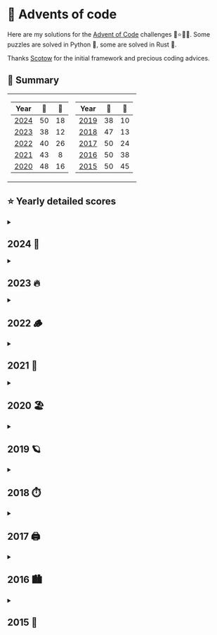 # 🎁 Advents of code

Here are my solutions for the [Advent of Code](https://adventofcode.com) challenges 🎄⭐🎅🏻.
Some puzzles are solved in Python 🐍, some are solved in Rust 🦀.

Thanks [Scotow](https://github.com/scotow) for the initial framework and precious coding advices.

## 🎄 Summary
<table>
<tr VALIGN = TOP>
<td>

Year          |   🐍   |   🦀  |
:---:         | :---:  | :--: |
[2024](#2024) | 50     | 18
[2023](#2023) | 38     | 12
[2022](#2022) | 40     | 26
[2021](#2021) | 43     | 8 
[2020](#2020) | 48     | 16
</td>
<td>

Year          |   🐍   |   🦀  |
:---:         | :----: | :--: |
[2019](#2019) | 38     | 10
[2018](#2018) | 47     | 13
[2017](#2017) | 50     | 24
[2016](#2016) | 50     | 38
[2015](#2015) | 50     | 45
</td>
</tr> 

</table>


## ⭐ Yearly detailed scores

<details>
    <summary> 
    <a id="2024"><h2>2024 🎂</h2></a>
    </summary>

| Day | Title                                                                           | Python                                                                                    | Rust |
| :-: | :-------------------------------------------------------------------------------| :---------------------------------------------------------------------------------------: | :---------------------------------------------------------------------------------------:|
| 01 | [Historian Hysteria      ](events/year_2024/day_01/day_01.md#day-1-historian-hysteria)        | [⭐⭐](https://github.com/baptistecottier/advents-of-code/tree/main/events/year_2024/day_01/day_01.py) | [⭐⭐](https://github.com/baptistecottier/advents-of-code/tree/main/events/year_2024/day_01/day_01.rs) |
| 02 | [Red-Nosed Reports       ](events/year_2024/day_02/day_02.md#day-2-red-nosed-reports)         | [⭐⭐](https://github.com/baptistecottier/advents-of-code/tree/main/events/year_2024/day_02/day_02.py) | [⭐⭐](https://github.com/baptistecottier/advents-of-code/tree/main/events/year_2024/day_02/day_02.rs) |
| 03 | [Mull It Over            ](events/year_2024/day_03/day_03.md#day-3-mull-it-over)              | [⭐⭐](https://github.com/baptistecottier/advents-of-code/tree/main/events/year_2024/day_03/day_03.py) | [⭐⭐](https://github.com/baptistecottier/advents-of-code/tree/main/events/year_2024/day_03/day_03.rs) |
| 04 | [Ceres Search            ](events/year_2024/day_04/day_04.md#day-4-ceres-search)              | [⭐⭐](https://github.com/baptistecottier/advents-of-code/tree/main/events/year_2024/day_04/day_04.py) | [⭐⭐](https://github.com/baptistecottier/advents-of-code/tree/main/events/year_2024/day_04/day_04.rs) |
| 05 | [Print Queue             ](events/year_2024/day_05/day_05.md#day-5-print-queue)               | [⭐⭐](https://github.com/baptistecottier/advents-of-code/tree/main/events/year_2024/day_05/day_05.py) | [⭐⭐](https://github.com/baptistecottier/advents-of-code/tree/main/events/year_2024/day_05/day_05.rs) |
| 06 | [Guard Gallivant         ](events/year_2024/day_06/day_06.md#day-6-guard-gallivant)           | [⭐⭐](https://github.com/baptistecottier/advents-of-code/tree/main/events/year_2024/day_06/day_06.py) |
| 07 | [Bridge Repair           ](events/year_2024/day_07/day_07.md#day-7-bridge-repair)             | [⭐⭐](https://github.com/baptistecottier/advents-of-code/tree/main/events/year_2024/day_07/day_07.py) |
| 08 | [Resonant Collinearity   ](events/year_2024/day_08/day_08.md#day-8-resonant-collinearity)     | [⭐⭐](https://github.com/baptistecottier/advents-of-code/tree/main/events/year_2024/day_08/day_08.py) | [⭐⭐](https://github.com/baptistecottier/advents-of-code/tree/main/events/year_2024/day_08/day_08.rs) |
| 09 | [Disk Fragmenter         ](events/year_2024/day_09/day_09.md#day-9-disk-fragmenter)           | [⭐⭐](https://github.com/baptistecottier/advents-of-code/tree/main/events/year_2024/day_09/day_09.py) |
| 10 | [Hoof It                 ](events/year_2024/day_10/day_10.md#day-10-hoof-it)                  | [⭐⭐](https://github.com/baptistecottier/advents-of-code/tree/main/events/year_2024/day_10/day_10.py) |
| 11 | [Plutonian Pebbles       ](events/year_2024/day_11/day_11.md#day-11-plutonian-pebbles)        | [⭐⭐](https://github.com/baptistecottier/advents-of-code/tree/main/events/year_2024/day_11/day_11.py) | [⭐⭐](https://github.com/baptistecottier/advents-of-code/tree/main/events/year_2024/day_11/day_11.rs) |
| 12 | [Garden Groups           ](events/year_2024/day_12/day_12.md#day-12-garden-groups)            | [⭐⭐](https://github.com/baptistecottier/advents-of-code/tree/main/events/year_2024/day_12/day_12.py) |
| 13 | [Claw Contrapion         ](events/year_2024/day_13/day_13.md#day-13-claw-contraption)         | [⭐⭐](https://github.com/baptistecottier/advents-of-code/tree/main/events/year_2024/day_13/day_13.py) | [⭐⭐](https://github.com/baptistecottier/advents-of-code/tree/main/events/year_2024/day_13/day_13.rs) |
| 14 | [Restroom Redoubt        ](events/year_2024/day_14/day_14.md#day-14-restroom-redoubt)         | [⭐⭐](https://github.com/baptistecottier/advents-of-code/tree/main/events/year_2024/day_14/day_14.py) | [⭐⭐](https://github.com/baptistecottier/advents-of-code/tree/main/events/year_2024/day_14/day_14.rs) |
| 15 | [Warehouse Woes          ](events/year_2024/day_15/day_15.md#day-15-warehouse-woes)           | [⭐⭐](https://github.com/baptistecottier/advents-of-code/tree/main/events/year_2024/day_15/day_15.py) |
| 16 | [Reindeer Maze           ](events/year_2024/day_16/day_16.md#day-16-reindeer-maze)            | [⭐⭐](https://github.com/baptistecottier/advents-of-code/tree/main/events/year_2024/day_16/day_16.py) |
| 17 | [Chronospatial Computer  ](events/year_2024/day_17/day_17.md#day-17-chronospatial-computer)   | [⭐⭐](https://github.com/baptistecottier/advents-of-code/tree/main/events/year_2024/day_17/day_17.py) |
| 18 | [RAM Run                 ](events/year_2024/day_18/day_18.md#day-18-ram-run)                  | [⭐⭐](https://github.com/baptistecottier/advents-of-code/tree/main/events/year_2024/day_18/day_18.py) |
| 19 | [Linen Layout            ](events/year_2024/day_19/day_19.md#day-19-linen-layout)             | [⭐⭐](https://github.com/baptistecottier/advents-of-code/tree/main/events/year_2024/day_19/day_19.py) |
| 20 | [Race Condition          ](events/year_2024/day_20/day_20.md#day-20-race-condition)           | [⭐⭐](https://github.com/baptistecottier/advents-of-code/tree/main/events/year_2024/day_20/day_20.py) |
| 21 | [Keypad Conudrum         ](events/year_2024/day_21/day_21.md#day-21-keypad-conundrum)         | [⭐⭐](https://github.com/baptistecottier/advents-of-code/tree/main/events/year_2024/day_21/day_21.py) |
| 22 | [Monkey Market           ](events/year_2024/day_22/day_22.md#day-22-monkey-market)            | [⭐⭐](https://github.com/baptistecottier/advents-of-code/tree/main/events/year_2024/day_22/day_22.py) |
| 23 | [LAN Party               ](events/year_2024/day_23/day_23.md#day-23-lan-party)                | [⭐⭐](https://github.com/baptistecottier/advents-of-code/tree/main/events/year_2024/day_23/day_23.py) |
| 24 | [Crossed Wires           ](events/year_2024/day_24/day_24.md#day-24-crossed-wires)            | [⭐⭐](https://github.com/baptistecottier/advents-of-code/tree/main/events/year_2024/day_24/day_24.py) |
| 25 | [Code Chronicle          ](events/year_2024/day_25/day_25.md#day-25-code-chronicle)           | [⭐⭐](https://github.com/baptistecottier/advents-of-code/tree/main/events/year_2024/day_25/day_25.py) |

</details>

<details>
    <summary> 
    <a id="2023"><h2>2023 🔥 </h2></a>
    </summary>

| Day | Title                                                                                            |                                         Python                                         |                                          Rust                                          |
| :-: | :----------------------------------------------------------------------------------------------- | :------------------------------------------------------------------------------------: | :------------------------------------------------------------------------------------: |
| 01 | [Trebuchet?!                          ](events/year_2023/day_01/day_01.md#day-1-trebuchet)                       | [⭐⭐](https://github.com/baptistecottier/advents-of-code/tree/main/events/year_2023/day_01/day_01.py) | [⭐⭐](https://github.com/baptistecottier/advents-of-code/tree/main/events/year_2023/day_01/day_01.rs) |
| 02 | [Cube Conundrum                       ](events/year_2023/day_02/day_02.md#day-2-cube-conundrum)                  | [⭐⭐](https://github.com/baptistecottier/advents-of-code/tree/main/events/year_2023/day_02/day_02.py) | [⭐⭐](https://github.com/baptistecottier/advents-of-code/tree/main/events/year_2023/day_02/day_02.rs) |
| 03 | [Gear Ratios                          ](events/year_2023/day_03/day_03.md#day-3-gear-ratios)                     | [⭐⭐](https://github.com/baptistecottier/advents-of-code/tree/main/events/year_2023/day_03/day_03.py) |                                                                                        |
| 04 | [Scratchcards                         ](events/year_2023/day_04/day_04.md#day-4-scratchcards)                    | [⭐⭐](https://github.com/baptistecottier/advents-of-code/tree/main/events/year_2023/day_04/day_04.py) | [⭐⭐](https://github.com/baptistecottier/advents-of-code/tree/main/events/year_2023/day_04/day_04.rs) |
| 05 | [If You Give A Seed A Fertilizer&emsp;](events/year_2023/day_05/day_05.md#day-5-if-you-give-a-seed-a-fertilizer) | [⭐⭐](https://github.com/baptistecottier/advents-of-code/tree/main/events/year_2023/day_05/day_05.py) |                                                                                        |
| 06 | [Wait For It                          ](events/year_2023/day_06/day_06.md#day-6-wait-for-it)                     | [⭐⭐](https://github.com/baptistecottier/advents-of-code/tree/main/events/year_2023/day_06/day_06.py) | [⭐⭐](https://github.com/baptistecottier/advents-of-code/tree/main/events/year_2023/day_06/day_06.rs) |
| 07 | [Camel Cards                          ](events/year_2023/day_07/day_07.md#day-7-camel-cards)                     | [⭐⭐](https://github.com/baptistecottier/advents-of-code/tree/main/events/year_2023/day_07/day_07.py) | [⭐⭐](https://github.com/baptistecottier/advents-of-code/tree/main/events/year_2023/day_07/day_07.rs) |
| 08 | [Haunted Wasteland                    ](events/year_2023/day_08/day_08.md#day-8-haunted-wasteland)               | [⭐⭐](https://github.com/baptistecottier/advents-of-code/tree/main/events/year_2023/day_08/day_08.py) |                                                                                        |
| 09 | [Mirage Maintenance                   ](events/year_2023/day_09/day_09.md#day-9-mirage-maintenance)              | [⭐⭐](https://github.com/baptistecottier/advents-of-code/tree/main/events/year_2023/day_09/day_09.py) | [⭐⭐](https://github.com/baptistecottier/advents-of-code/tree/main/events/year_2023/day_09/day_09.rs) |
| 10 | [Pipe Maze                            ](events/year_2023/day_10/day_10.md#day-10-pipe-maze)                      | [⭐⭐](https://github.com/baptistecottier/advents-of-code/tree/main/events/year_2023/day_10/day_10.py) |                                                                                        |
| 11 | [Cosmic Expansion                     ](events/year_2023/day_11/day_11.md#day-11-cosmic-expansion)               | [⭐⭐](https://github.com/baptistecottier/advents-of-code/tree/main/events/year_2023/day_11/day_11.py) |                                                                                        |
| 12 | [Hot Springs                          ](events/year_2023/day_12/day_12.md#day-12-hot-springs)                    | [⭐  ](https://github.com/baptistecottier/advents-of-code/tree/main/events/year_2023/day_12/day_12.py) |                                                                                        |
| 13 | [Point of Incidence                   ](events/year_2023/day_13/day_13.md#day-13-point-of-incidence)             | [⭐⭐](https://github.com/baptistecottier/advents-of-code/tree/main/events/year_2023/day_13/day_13.py) |                                                                                        |
| 14 | [Parabolic Reflector Dish             ](events/year_2023/day_14/day_14.md#day-14-parabolic-reflector-dish)       | [⭐⭐](https://github.com/baptistecottier/advents-of-code/tree/main/events/year_2023/day_14/day_14.py) |                                                                                        |
| 15 | [Lens Library                         ](events/year_2023/day_15/day_15.md#day-15-lens-library)                   | [⭐⭐](https://github.com/baptistecottier/advents-of-code/tree/main/events/year_2023/day_15/day_15.py) | [⭐⭐](https://github.com/baptistecottier/advents-of-code/tree/main/events/year_2023/day_15/day_15.rs) |
| 16 | [The Floor Will Be Lava               ](events/year_2023/day_16/day_16.md#day-16-the-floor-will-be-lava)         | [⭐⭐](https://github.com/baptistecottier/advents-of-code/tree/main/events/year_2023/day_16/day_16.py) |                                                                                        |
| 17 | [Clumsy Crucible                      ](events/year_2023/day_17/day_17.md#day-17-clumsy-crucible)                | [⭐  ](https://github.com/baptistecottier/advents-of-code/tree/main/events/year_2023/day_17/day_17.py) |                                                                                        |                                                          |                                                                                        |                                                                                        |
| 18 | [Lavaduct Lagoon                      ](events/year_2023/day_18/day_18.md#day-18-lavaduct-lagoon)                | [⭐  ](https://github.com/baptistecottier/advents-of-code/tree/main/events/year_2023/day_18/day_18.py) |                                                                                        |
| 19 | [Aplenty                              ](events/year_2023/day_19/day_19.md#day-19-aplenty)                        | [⭐  ](https://github.com/baptistecottier/advents-of-code/tree/main/events/year_2023/day_19/day_19.py) |                                                                                        |
| 20 | Pulse Propagation                                                                                   |                                                                                        |                                                                                        |
| 21 | Step Counter                                                                                        |                                                                                        |                                                                                        |
| 22 | [Sand Slabs                           ](events/year_2023/day_22/day_22.md#day-22-sand-slabs)                     | [⭐⭐](https://github.com/baptistecottier/advents-of-code/tree/main/events/year_2023/day_22/day_22.py) |                                                                                        |                                                                                       |                                                                                        |
| 23 | [A Long Walk                          ](events/year_2023/day_23/day_23.md#day-23-a-long-walk)                    | [⭐  ](https://github.com/baptistecottier/advents-of-code/tree/main/events/year_2023/day_23/day_23.py) |                                                                                        |
| 24 | [Never Tell Me The Odds               ](events/year_2023/day_24/day_24.md#day-24-never-tell-me-the-odds)         | [⭐  ](https://github.com/baptistecottier/advents-of-code/tree/main/events/year_2023/day_24/day_24.py) |                                                                                        |
| 25 | Snowverload                                                                                         |                                                                                        |                                                                                        |

</details>

<details>
    <summary> 
    <a id="2022"><h2>2022 🪵 </h2></a>
    </summary>

| Day | Title                                                                               |                                         Python                                         |                                          Rust                                          |
| :-: | :---------------------------------------------------------------------------------- | :------------------------------------------------------------------------------------: | :------------------------------------------------------------------------------------: |
| 01 | [Calorie Counting            ](events/year_2022/day_01/day_01.md#day-1-calorie-counting)          | [⭐⭐](https://github.com/baptistecottier/advents-of-code/tree/main/events/year_2022/day_01/day_01.py) | [⭐⭐](https://github.com/baptistecottier/advents-of-code/tree/main/events/year_2022/day_01/day_01.rs) |
| 02 | [Rock Paper Scissors         ](events/year_2022/day_02/day_02.md#day-2-rock-paper-scissors)       | [⭐⭐](https://github.com/baptistecottier/advents-of-code/tree/main/events/year_2022/day_02/day_02.py) | [⭐⭐](https://github.com/baptistecottier/advents-of-code/tree/main/events/year_2022/day_02/day_02.rs) |
| 03 | [Rucksack Reorganization     ](events/year_2022/day_03/day_03.md#day-3-rucksack-reorganization)   | [⭐⭐](https://github.com/baptistecottier/advents-of-code/tree/main/events/year_2022/day_03/day_03.py) | [⭐⭐](https://github.com/baptistecottier/advents-of-code/tree/main/events/year_2022/day_03/day_03.rs) |
| 04 | [Camp Cleanup                ](events/year_2022/day_04/day_04.md#day-4-camp-cleanup)              | [⭐⭐](https://github.com/baptistecottier/advents-of-code/tree/main/events/year_2022/day_04/day_04.py) | [⭐⭐](https://github.com/baptistecottier/advents-of-code/tree/main/events/year_2022/day_04/day_04.rs) |
| 05 | [Supply Stacks               ](events/year_2022/day_05/day_05.md#day-5-supply-stacks)             | [⭐⭐](https://github.com/baptistecottier/advents-of-code/tree/main/events/year_2022/day_05/day_05.py) | [⭐⭐](https://github.com/baptistecottier/advents-of-code/tree/main/events/year_2022/day_05/day_05.rs) |
| 06 | [Tuning Trouble              ](events/year_2022/day_06/day_06.md#day-6-tuning-trouble)            | [⭐⭐](https://github.com/baptistecottier/advents-of-code/tree/main/events/year_2022/day_06/day_06.py) | [⭐⭐](https://github.com/baptistecottier/advents-of-code/tree/main/events/year_2022/day_06/day_06.rs) |
| 07 | [No Space Left On Device     ](events/year_2022/day_07/day_07.md#day-7-no-space-left-on-device)   | [⭐⭐](https://github.com/baptistecottier/advents-of-code/tree/main/events/year_2022/day_07/day_07.py) | [⭐⭐](https://github.com/baptistecottier/advents-of-code/tree/main/events/year_2022/day_07/day_07.rs) |
| 08 | [Treetop Tree House          ](events/year_2022/day_08/day_08.md#day-8-treetop-tree-house)        | [⭐⭐](https://github.com/baptistecottier/advents-of-code/tree/main/events/year_2022/day_08/day_08.py) |                                                                                        |
| 09 | [Rope Bridge                 ](events/year_2022/day_09/day_09.md#day-9-rope-bridge)               | [⭐⭐](https://github.com/baptistecottier/advents-of-code/tree/main/events/year_2022/day_09/day_09.py) | [⭐⭐](https://github.com/baptistecottier/advents-of-code/tree/main/events/year_2022/day_09/day_09.rs) |
| 10 | [Cathode-Ray Tube            ](events/year_2022/day_10/day_10.md#day-10-cathode-ray-tube)         | [⭐⭐](https://github.com/baptistecottier/advents-of-code/tree/main/events/year_2022/day_10/day_10.py) | [⭐⭐](https://github.com/baptistecottier/advents-of-code/tree/main/events/year_2022/day_10/day_10.rs) |
| 11 | [Monkey in the Middle        ](events/year_2022/day_11/day_11.md#day-11-monkey-in-the-middle)     | [⭐⭐](https://github.com/baptistecottier/advents-of-code/tree/main/events/year_2022/day_11/day_11.py) | [⭐⭐](https://github.com/baptistecottier/advents-of-code/tree/main/events/year_2022/day_11/day_11.rs) |
| 12 | [Hill Climbing Algorithm     ](events/year_2022/day_12/day_12.md#day-12-hill-climbing-algorithm)  | [⭐⭐](https://github.com/baptistecottier/advents-of-code/tree/main/events/year_2022/day_12/day_12.py) | [⭐⭐](https://github.com/baptistecottier/advents-of-code/tree/main/events/year_2022/day_12/day_12.rs) |
| 13 | [Distress Signal             ](events/year_2022/day_13/day_13.md#day-13-distress-signal)          | [⭐⭐](https://github.com/baptistecottier/advents-of-code/tree/main/events/year_2022/day_13/day_13.py) |                                                                                        |
| 14 | [Regolith Reservoir          ](events/year_2022/day_14/day_14.md#day-14-regolith-reservoir)       | [⭐⭐](https://github.com/baptistecottier/advents-of-code/tree/main/events/year_2022/day_14/day_14.py) | [⭐⭐](https://github.com/baptistecottier/advents-of-code/tree/main/events/year_2022/day_14/day_14.rs) |
| 15 | [Beacon Exclusion Zone       ](events/year_2022/day_15/day_15.md#day-15-beacon-exclusion-zone)    | [⭐⭐](https://github.com/baptistecottier/advents-of-code/tree/main/events/year_2022/day_15/day_15.py) |                                                                                        |
| 16 | [Proboscidea Volcanium       ](events/year_2022/day_16/day_16.md#day-16-proboscidea-volcanium)    | [⭐  ](https://github.com/baptistecottier/advents-of-code/tree/main/events/year_2022/day_16/day_16.py) |                                                                                        |                                                                |                                                                                        |                                                                                        |
| 17 | Pyroclastic Flow                                                                     |                                                           |                                                                                        |
| 18 | [Boiling Boulders            ](events/year_2022/day_18/day_18.md#day-18-boiling-boulders)         | [⭐  ](https://github.com/baptistecottier/advents-of-code/tree/main/events/year_2022/day_18/day_18.py) |                                                                                        |
| 19 | Not Enough Minerals                                                                  |                                                                                      |                                                                                        |
| 20 | [Grove Positioning System    ](events/year_2022/day_20/day_20.md#day-20-grove-positioning-system) | [⭐⭐](https://github.com/baptistecottier/advents-of-code/tree/main/events/year_2022/day_20/day_20.py) |                                                                                        |
| 21 | [Monkey Math                 ](events/year_2022/day_21/day_21.md#day-21-monkey-math)              | [⭐⭐](https://github.com/baptistecottier/advents-of-code/tree/main/events/year_2022/day_21/day_21.py) |                                                                                        |
| 22 | [Monkey Map                  ](events/year_2022/day_22/day_22.md#day-22-monkey-map)               | [⭐  ](https://github.com/baptistecottier/advents-of-code/tree/main/events/year_2022/day_22/day_22.py) |                                                                                        |                                                                           |                                                                                      |                                                                                        |
| 23 | [Unstable Diffusion          ](events/year_2022/day_23/day_23.md#day-23-unstable-diffusion)       | [⭐⭐](https://github.com/baptistecottier/advents-of-code/tree/main/events/year_2022/day_23/day_23.py) |                                                                                        |
| 24 | Blizzard Basin                                                                       |                                                                                      |                                                                                        |
| 25 | [Full of Hot Air             ](events/year_2022/day_25/day_25.md#day-25-full-of-hot-air)          | [⭐  ](https://github.com/baptistecottier/advents-of-code/tree/main/events/year_2022/day_25/day_25.py) |                                                                                        |

</details>

<details>
    <summary> 
    <a id="2021"><h2>2021 🪸</h2></a>
    </summary>

| Day | Title                                                                           |                                         Python                                            |                                          Rust                                          |
| :-: | :------------------------------------------------------------------------------ | :------------------------------------------------------------------------------------:    | :------------------------------------------------------------------------------------: |
| 01 | [Sonar Sweep               ](events/year_2021/day_01/day_01.md#day-1-sonar-sweep)             | [⭐⭐](https://github.com/baptistecottier/advents-of-code/tree/main/events/year_2021/day_01/day_01.py) | [⭐⭐](https://github.com/baptistecottier/advents-of-code/tree/main/events/year_2021/day_01/day_01.rs) |
| 02 | [Dive!                     ](events/year_2021/day_02/day_02.md#day-2-dive)                    | [⭐⭐](https://github.com/baptistecottier/advents-of-code/tree/main/events/year_2021/day_02/day_02.py) | [⭐⭐](https://github.com/baptistecottier/advents-of-code/tree/main/events/year_2021/day_02/day_02.rs) |
| 03 | [Binary Diagnostic         ](events/year_2021/day_03/day_03.md#day-3-binary-diagnostic)       | [⭐⭐](https://github.com/baptistecottier/advents-of-code/tree/main/events/year_2021/day_03/day_03.py) |                                                                                        |
| 04 | [Giant Squid               ](events/year_2021/day_04/day_04.md#day-4-giant-squid)             | [⭐⭐](https://github.com/baptistecottier/advents-of-code/tree/main/events/year_2021/day_04/day_04.py) |                                                                                        |
| 05 | [Hydrothermal Venture      ](events/year_2021/day_05/day_05.md#day-5-hydrothermal-venture)    | [⭐⭐](https://github.com/baptistecottier/advents-of-code/tree/main/events/year_2021/day_05/day_05.py) |                                                                                        |
| 06 | [Lanternfish               ](events/year_2021/day_06/day_06.md#day-6-lanternfish)             | [⭐⭐](https://github.com/baptistecottier/advents-of-code/tree/main/events/year_2021/day_06/day_06.py) | [⭐⭐](https://github.com/baptistecottier/advents-of-code/tree/main/events/year_2021/day_06/day_06.rs) |
| 07 | [The Treachery of Whales   ](events/year_2021/day_07/day_07.md#day-7-the-treachery-of-whales) | [⭐⭐](https://github.com/baptistecottier/advents-of-code/tree/main/events/year_2021/day_07/day_07.py) | [⭐⭐](https://github.com/baptistecottier/advents-of-code/tree/main/events/year_2021/day_07/day_07.rs) |
| 08 | [Seven Segment Search      ](events/year_2021/day_08/day_08.md#day-8-seven-segment-search)    | [⭐⭐](https://github.com/baptistecottier/advents-of-code/tree/main/events/year_2021/day_08/day_08.py) |                                                                                        |
| 09 | [Smoke Basin               ](events/year_2021/day_09/day_09.md#day-9-smoke-basin)             | [⭐⭐](https://github.com/baptistecottier/advents-of-code/tree/main/events/year_2021/day_09/day_09.py) |                                                                                        |
| 10 | [Syntax Scoring            ](events/year_2021/day_10/day_10.md#day-10-syntax-scoring)         | [⭐⭐](https://github.com/baptistecottier/advents-of-code/tree/main/events/year_2021/day_10/day_10.py) |                                                                                        |
| 11 | [Dumbo Octopus             ](events/year_2021/day_11/day_11.md#day-11-dumbo-octopus)          | [⭐⭐](https://github.com/baptistecottier/advents-of-code/tree/main/events/year_2021/day_11/day_11.py) |                                                                                        |
| 12 | [Passage Pathing           ](events/year_2021/day_12/day_12.md#day-12-passage-pathing)        | [⭐⭐](https://github.com/baptistecottier/advents-of-code/tree/main/events/year_2021/day_12/day_12.py) |                                                                                        |
| 13 | [Transparent Origami       ](events/year_2021/day_13/day_13.md#day-13-transparent-origami)    | [⭐⭐](https://github.com/baptistecottier/advents-of-code/tree/main/events/year_2021/day_13/day_13.py) |                                                                                        |
| 14 | [Extended Polymerization   ](events/year_2021/day_14/day_14.md#day-14-extended-polymerization)| [⭐⭐](https://github.com/baptistecottier/advents-of-code/tree/main/events/year_2021/day_14/day_14.py) |                                                                                        |
| 15 | [Chiton                    ](events/year_2021/day_15/day_15.md#day-15-chiton)                 | [⭐⭐](https://github.com/baptistecottier/advents-of-code/tree/main/events/year_2021/day_15/day_15.py) |                                                                                        |
| 16 | Packet Decoder                                                                   |                                                                                           |                                                                                        |
| 17 | [Trick Shot                ](events/year_2021/day_17/day_17.md#day-17-trick-shot)             | [⭐⭐](https://github.com/baptistecottier/advents-of-code/tree/main/events/year_2021/day_17/day_17.py) |                                                                                        |
| 18 | Snailfish                                                                        |                                                                                           |                                                                                        |
| 19 | Beacon Scanner                                                                   |                                                                                           |                                                                                        |
| 20 | Trench Map                                                                       |                                                                                           |                                                                                        |
| 21 | Dirac Dice                                                                       |                                                                                           |                                                                                        |
| 22 | Reactor Reboot                                                                   |                                                                                           |                                                                                        |
| 23 | Amphipod                                                                         |                                                                                           |                                                                                        |
| 24 | Arithmetic Logic Unit                                                            |                                                                                           |                                                                                        |
| 25 | [Sea Cucumber            ](events/year_2021/day_25/day_25.md#day-25-sea-cucumber)             | [⭐⭐](https://github.com/baptistecottier/advents-of-code/tree/main/events/year_2021/day_17/day_17.py)                                                                                       |                                                                                        |

</details>

<details>
    <summary> 
    <a id="2020"><h2> 2020 🏖️</h2></a>
    </summary>

| Day | Title                                                                          |                                         Python                                         |                                          Rust                                          |
| :-: | :----------------------------------------------------------------------------- | :------------------------------------------------------------------------------------: | :------------------------------------------------------------------------------------: |
| 01 | [Report Repair             ](events/year_2020/day_01/day_01.md#day-1-report-repair)            | [⭐⭐](https://github.com/baptistecottier/advents-of-code/tree/main/events/year_2020/day_01/day_01.py) | [⭐⭐](https://github.com/baptistecottier/advents-of-code/tree/main/events/year_2020/day_01/day_01.rs) |
| 02 | [Password Philosophy       ](events/year_2020/day_02/day_02.md#day-2-password-philosophy)      | [⭐⭐](https://github.com/baptistecottier/advents-of-code/tree/main/events/year_2020/day_02/day_02.py) | [⭐⭐](https://github.com/baptistecottier/advents-of-code/tree/main/events/year_2020/day_02/day_02.rs) |
| 03 | [Toboggan Trajectory       ](events/year_2020/day_03/day_03.md#day-3-toboggan-trajectory)      | [⭐⭐](https://github.com/baptistecottier/advents-of-code/tree/main/events/year_2020/day_03/day_03.py) | [⭐⭐](https://github.com/baptistecottier/advents-of-code/tree/main/events/year_2020/day_03/day_03.rs) |
| 04 | [Passport Processing       ](events/year_2020/day_04/day_04.md#day-4-passport-processing)      | [⭐⭐](https://github.com/baptistecottier/advents-of-code/tree/main/events/year_2020/day_04/day_04.py) | [⭐⭐](https://github.com/baptistecottier/advents-of-code/tree/main/events/year_2020/day_04/day_04.rs) |
| 05 | [Binary Boarding           ](events/year_2020/day_05/day_05.md#day-5-binary-boarding)          | [⭐⭐](https://github.com/baptistecottier/advents-of-code/tree/main/events/year_2020/day_05/day_05.py) | [⭐⭐](https://github.com/baptistecottier/advents-of-code/tree/main/events/year_2020/day_05/day_05.rs) |
| 06 | [Custom Customs            ](events/year_2020/day_06/day_06.md#day-6-custom-customs)           | [⭐⭐](https://github.com/baptistecottier/advents-of-code/tree/main/events/year_2020/day_06/day_06.py) | [⭐⭐](https://github.com/baptistecottier/advents-of-code/tree/main/events/year_2020/day_06/day_06.rs) |
| 07 | [Handy Haversacks          ](events/year_2020/day_07/day_07.md#day-7-handy-haversacks)         | [⭐⭐](https://github.com/baptistecottier/advents-of-code/tree/main/events/year_2020/day_07/day_07.py) | [⭐⭐](https://github.com/baptistecottier/advents-of-code/tree/main/events/year_2020/day_07/day_07.rs) |
| 08 | [Handheld Halting          ](events/year_2020/day_08/day_08.md#day-8-handheld-halting)         | [⭐⭐](https://github.com/baptistecottier/advents-of-code/tree/main/events/year_2020/day_08/day_08.py) | [⭐⭐](https://github.com/baptistecottier/advents-of-code/tree/main/events/year_2020/day_08/day_08.rs) |
| 09 | [Encoding Error            ](events/year_2020/day_09/day_09.md#day-9-encoding-error)           | [⭐⭐](https://github.com/baptistecottier/advents-of-code/tree/main/events/year_2020/day_09/day_09.py) |                                                                                        |
| 10 | [Adapter Array             ](events/year_2020/day_10/day_10.md#day-10-adapter-array)           | [⭐⭐](https://github.com/baptistecottier/advents-of-code/tree/main/events/year_2020/day_10/day_10.py) |                                                                                        |
| 11 | [Seating System            ](events/year_2020/day_11/day_11.md#day-11-seating-system)          | [⭐⭐](https://github.com/baptistecottier/advents-of-code/tree/main/events/year_2020/day_11/day_11.py) |                                                                                        |
| 12 | [Rain Risk                 ](events/year_2020/day_12/day_12.md#day-12-rain-risk)               | [⭐⭐](https://github.com/baptistecottier/advents-of-code/tree/main/events/year_2020/day_12/day_12.py) |                                                                                        |
| 13 | [Shuttle Search            ](events/year_2020/day_13/day_13.md#day-13-shuttle-search)          | [⭐⭐](https://github.com/baptistecottier/advents-of-code/tree/main/events/year_2020/day_13/day_13.py) |                                                                                        |
| 14 | [Docking Data              ](events/year_2020/day_14/day_14.md#day-14-docking-data)            | [⭐⭐](https://github.com/baptistecottier/advents-of-code/tree/main/events/year_2020/day_14/day_14.py) |                                                                                        |
| 15 | [Rambunctious Recitation   ](events/year_2020/day_15/day_15.md#day-15-rambunctious-recitation) | [⭐⭐](https://github.com/baptistecottier/advents-of-code/tree/main/events/year_2020/day_15/day_15.py) |                                                                                        |
| 16 | [Ticket Translation        ](events/year_2020/day_16/day_16.md#day-16-ticket-translation)      | [⭐⭐](https://github.com/baptistecottier/advents-of-code/tree/main/events/year_2020/day_16/day_16.py) |                                                                                        |
| 17 | [Conway Cubes              ](events/year_2020/day_17/day_17.md#day-17-conway-cubes)            | [⭐⭐](https://github.com/baptistecottier/advents-of-code/tree/main/events/year_2020/day_17/day_17.py) |                                                                                        |
| 18 | [Operation Order           ](events/year_2020/day_18/day_18.md#day-18-operation-order)         | [⭐⭐](https://github.com/baptistecottier/advents-of-code/tree/main/events/year_2020/day_18/day_18.py) |                                                                                        |
| 19 | [Monster Messages          ](events/year_2020/day_19/day_19.md#day-19-monster-messages)        | [⭐⭐](https://github.com/baptistecottier/advents-of-code/tree/main/events/year_2020/day_19/day_19.py) |                                                                                        |
| 20 | [Jurassic Jigsaw           ](events/year_2020/day_20/day_20.md#day-20-jurassic-jigsaw)         | [⭐  ](https://github.com/baptistecottier/advents-of-code/tree/main/events/year_2020/day_20/day_20.py) |                                                                                        |
| 21 | [Allergen Assessment       ](events/year_2020/day_21/day_21.md#day-21-allergen-assessment)     | [⭐⭐](https://github.com/baptistecottier/advents-of-code/tree/main/events/year_2020/day_21/day_21.py) |                                                                                        |
| 22 | [Crab Combat               ](events/year_2020/day_22/day_22.md#day-22-crab-combat)             | [⭐⭐](https://github.com/baptistecottier/advents-of-code/tree/main/events/year_2020/day_22/day_22.py) |                                                                                        |
| 23 | [Crab Cups                 ](events/year_2020/day_23/day_23.md#day-23-crab-cups)               | [⭐⭐](https://github.com/baptistecottier/advents-of-code/tree/main/events/year_2020/day_23/day_23.py) |                                                                                        |
| 24 | [Lobby Layout              ](events/year_2020/day_24/day_24.md#day-24-lobby-layout)            | [⭐⭐](https://github.com/baptistecottier/advents-of-code/tree/main/events/year_2020/day_24/day_24.py) |                                                                                        |
| 25 | [Combo Breaker             ](events/year_2020/day_25/day_25.md#day-25-combo-breaker)           | [⭐  ](https://github.com/baptistecottier/advents-of-code/tree/main/events/year_2020/day_25/day_25.py) |                                                                                        |

</details>

<details>
    <summary> 
    <a id="2019"><h2> 2019 🪐</h2></a>
    </summary>

| Day | Title                                                                                                |                                         Python                                         |                                          Rust                                          |
| :-: | :--------------------------------------------------------------------------------------------------- | :------------------------------------------------------------------------------------: | :------------------------------------------------------------------------------------: |
| 01 | [The Tyranny of the Rocket Equation  ](events/year_2019/day_01/day_01.md#day-1-the-tyranny-of-the-rocket-equation) | [⭐⭐](https://github.com/baptistecottier/advents-of-code/tree/main/events/year_2019/day_01/day_01.py) | [⭐⭐](https://github.com/baptistecottier/advents-of-code/tree/main/events/year_2019/day_01/day_01.rs) |
| 02 | [1202 Program Alarm                  ](events/year_2019/day_02/day_02.md#day-2-1202-program-alarm)                 | [⭐⭐](https://github.com/baptistecottier/advents-of-code/tree/main/events/year_2019/day_02/day_02.py) |                                                                                        |
| 03 | [Crossed Wires                       ](events/year_2019/day_03/day_03.md#day-3-crossed-wires)                      | [⭐⭐](https://github.com/baptistecottier/advents-of-code/tree/main/events/year_2019/day_03/day_03.py) |                                                                                        |
| 04 | [Secure Container                    ](events/year_2019/day_04/day_04.md#day-4-secure-container)                   | [⭐⭐](https://github.com/baptistecottier/advents-of-code/tree/main/events/year_2019/day_04/day_04.py) |                                                                                        |
| 05 | [Sunny with a Chance of Asteroids    ](events/year_2019/day_05/day_05.md#day-5-sunny-with-a-chance-of-asteroids)   | [⭐⭐](https://github.com/baptistecottier/advents-of-code/tree/main/events/year_2019/day_05/day_05.py) |                                                                                        |
| 06 | [Universal Orbit Map                 ](events/year_2019/day_06/day_06.md#day-6-universal-orbit-map)                | [⭐⭐](https://github.com/baptistecottier/advents-of-code/tree/main/events/year_2019/day_06/day_06.py) |                                                                                        |
| 07 | [Amplification Circuit               ](events/year_2019/day_07/day_07.md#day-7-amplification-circuit)              | [⭐⭐](https://github.com/baptistecottier/advents-of-code/tree/main/events/year_2019/day_07/day_07.py) |                                                                                        |
| 08 | [Space Image Format                  ](events/year_2019/day_08/day_08.md#day-8-space-image-format)                 | [⭐⭐](https://github.com/baptistecottier/advents-of-code/tree/main/events/year_2019/day_08/day_08.py) |                                                                                        |
| 09 | [Sensor Boost                        ](events/year_2019/day_09/day_09.md#day-9-sensor-boost)                       | [⭐⭐](https://github.com/baptistecottier/advents-of-code/tree/main/events/year_2019/day_09/day_09.py) |                                                                                        |
| 10 | [Monitoring Station                  ](events/year_2019/day_10/day_10.md#day-10-monitoring-station)                | [⭐⭐](https://github.com/baptistecottier/advents-of-code/tree/main/events/year_2019/day_10/day_10.py) |                                                                                        |
| 11 | [Space Police                        ](events/year_2019/day_11/day_11.md#day-11-space-police)                      | [⭐⭐](https://github.com/baptistecottier/advents-of-code/tree/main/events/year_2019/day_11/day_11.py) |                                                                                        |
| 12 | [The N-Body Problem                  ](events/year_2019/day_12/day_12.md#day-12-the-n-body-problem)                | [⭐⭐](https://github.com/baptistecottier/advents-of-code/tree/main/events/year_2019/day_12/day_12.py) |                                                                                        |
| 13 | [Care Package                        ](events/year_2019/day_13/day_13.md#day-13-care-package)                      | [⭐⭐](https://github.com/baptistecottier/advents-of-code/tree/main/events/year_2019/day_13/day_13.py) |                                                                                        |
| 14 | Space Stoichiometry                                                                                   |                                                                                        |                                                                                        |
| 15 | [Oxygen System                       ](events/year_2019/day_15/day_15.md#day-15-oxygen-system)                     | [⭐⭐](https://github.com/baptistecottier/advents-of-code/tree/main/events/year_2019/day_15/day_15.py) |                                                                                        |
| 16 | [Flawed Frequency Transmission       ](events/year_2019/day_16/day_16.md#day-16-flawed-frequency-transmission)     | [⭐⭐](https://github.com/baptistecottier/advents-of-code/tree/main/events/year_2019/day_16/day_16.py) |                                                                                        |
| 17 | [Set and Forget                      ](events/year_2019/day_17/day_17.md#day-17-set-and-forget)                    | [⭐  ](https://github.com/baptistecottier/advents-of-code/tree/main/events/year_2019/day_17/day_17.py) |                                                                                        |
| 18 | Many-Worlds Interpretation                                                                            |                                                                                        |                                                                                        |
| 19 | [Tractor Beam                        ](events/year_2019/day_19/day_19.md#day-19-tractor-beam)                      | [⭐⭐](https://github.com/baptistecottier/advents-of-code/tree/main/events/year_2019/day_19/day_19.py) |                                                                                        |
| 20 | [Donut Maze                          ](events/year_2019/day_20/day_20.md#day-20-donut-maze)                        | [⭐⭐](https://github.com/baptistecottier/advents-of-code/tree/main/events/year_2019/day_20/day_20.py) |                                                                                        |
| 21 | Springdroid Adventure                                                                                 |                                                                                        |                                                                                        |
| 22 | [Slam Shuffle                        ](events/year_2019/day_22/day_22.md#day-22-slam-shuffle)                      | [⭐⭐](https://github.com/baptistecottier/advents-of-code/tree/main/events/year_2019/day_22/day_22.py) |                                                                                        |
| 23 | Category Six                                                                                          |                                                                                        |                                                                                        |
| 24 | [Planet of Discord                   ](events/year_2019/day_24/day_24.md#day-24-planet-of-discord)                 | [⭐  ](https://github.com/baptistecottier/advents-of-code/tree/main/events/year_2019/day_24/day_24.py) |                                                                                        |
| 25 | Cryostasis                                                                                            |                                                                                        |                                                                                        |

</details>

<details>
    <summary> 
    <a id="2018"><h2> 2018 ⏱️</h2></a>
    </summary>

| Day | Title                                                                                                   |                                         Python                                         |                                          Rust                                          |
| :-: | :------------------------------------------------------------------------------------------------------ | :------------------------------------------------------------------------------------: | :------------------------------------------------------------------------------------: |
| 01 | [Chronal Calibration                   ](events/year_2018/day_01/day_01.md#day-1-chronal-calibration)                   | [⭐⭐](https://github.com/baptistecottier/advents-of-code/tree/main/events/year_2018/day_01/day_01.py) | [⭐⭐](https://github.com/baptistecottier/advents-of-code/tree/main/events/year_2018/day_01/day_01.rs) |
| 02 | [Inventory Management System           ](events/year_2018/day_02/day_02.md#day-2-inventory-management-system)           | [⭐⭐](https://github.com/baptistecottier/advents-of-code/tree/main/events/year_2018/day_02/day_02.py) | [⭐⭐](https://github.com/baptistecottier/advents-of-code/tree/main/events/year_2018/day_02/day_02.rs) |
| 03 | [No Matter How You Slice It            ](events/year_2018/day_03/day_03.md#day-3-no-matter-how-you-slice-it)            | [⭐⭐](https://github.com/baptistecottier/advents-of-code/tree/main/events/year_2018/day_03/day_03.py) | [⭐⭐](https://github.com/baptistecottier/advents-of-code/tree/main/events/year_2018/day_03/day_03.rs) |
| 04 | [Repose Record                         ](events/year_2018/day_04/day_04.md#day-4-repose-record)                         | [⭐⭐](https://github.com/baptistecottier/advents-of-code/tree/main/events/year_2018/day_04/day_04.py) |                                                                                        |
| 05 | [Alchemical Reduction                  ](events/year_2018/day_05/day_05.md#day-5-alchemical-reduction)                  | [⭐⭐](https://github.com/baptistecottier/advents-of-code/tree/main/events/year_2018/day_05/day_05.py) | [⭐⭐](https://github.com/baptistecottier/advents-of-code/tree/main/events/year_2018/day_05/day_05.rs) |
| 06 | [Chronal Coordinates                   ](events/year_2018/day_06/day_06.md#day-6-chronal-coordinates)                   | [⭐⭐](https://github.com/baptistecottier/advents-of-code/tree/main/events/year_2018/day_06/day_06.py) | [⭐⭐](https://github.com/baptistecottier/advents-of-code/tree/main/events/year_2018/day_06/day_06.rs) |
| 07 | [The Sum of Its Parts                  ](events/year_2018/day_07/day_07.md#day-7-the-sum-of-its-parts)                  | [⭐⭐](https://github.com/baptistecottier/advents-of-code/tree/main/events/year_2018/day_07/day_07.py) |                                                                                        |
| 08 | [Memory Maneuver                       ](events/year_2018/day_08/day_08.md#day-8-memory-maneuver)                       | [⭐⭐](https://github.com/baptistecottier/advents-of-code/tree/main/events/year_2018/day_08/day_08.py) |                                                                                        |
| 09 | [Marble Mania                          ](events/year_2018/day_09/day_09.md#day-9-marble-mania)                          | [⭐⭐](https://github.com/baptistecottier/advents-of-code/tree/main/events/year_2018/day_09/day_09.py) |                                                                                        |
| 10 | [The Stars Align                       ](events/year_2018/day_10/day_10.md#day-10-the-stars-align)                      | [⭐⭐](https://github.com/baptistecottier/advents-of-code/tree/main/events/year_2018/day_10/day_10.py) |                                                                                        |
| 11 | [Chronal Charge                        ](events/year_2018/day_11/day_11.md#day-11-chronal-charge)                       | [⭐⭐](https://github.com/baptistecottier/advents-of-code/tree/main/events/year_2018/day_11/day_11.py) |                                                                                        |
| 12 | [Subterranean Sustainability           ](events/year_2018/day_12/day_12.md#day-12-subterranean-sustainability)          | [⭐⭐](https://github.com/baptistecottier/advents-of-code/tree/main/events/year_2018/day_12/day_12.py) |                                                                                        |
| 13 | [Mine Cart Madness                     ](events/year_2018/day_13/day_13.md#day-13-mine-cart-madness)                    | [⭐⭐](https://github.com/baptistecottier/advents-of-code/tree/main/events/year_2018/day_13/day_13.py) |                                                                                        |
| 14 | [Chocolate Charts                      ](events/year_2018/day_14/day_14.md#day-14-chocolate-charts)                     | [⭐⭐](https://github.com/baptistecottier/advents-of-code/tree/main/events/year_2018/day_14/day_14.py) |                                                                                        |
| 15 | [Beverage Bandits                      ](events/year_2018/day_15/day_15.md#day-15-beverage-bandits)                     | [⭐⭐](https://github.com/baptistecottier/advents-of-code/tree/main/events/year_2018/day_15/day_15.py) |                                                                                     |                                                                                        |
| 16 | [Chronal Classification                ](events/year_2018/day_16/day_16.md#day-16-chronal-classification)               | [⭐⭐](https://github.com/baptistecottier/advents-of-code/tree/main/events/year_2018/day_16/day_16.py) |                                                                                        |
| 17 | Reservoir Research                                                                                      |                                                                                        |                                                                                        |
| 18 | [Settlers of The North Pole            ](events/year_2018/day_18/day_18.md#day-18-settlers-of-the-north-pole)           | [⭐⭐](https://github.com/baptistecottier/advents-of-code/tree/main/events/year_2018/day_18/day_18.py) |                                                                                        |
| 19 | [Go With The Flow                      ](events/year_2018/day_19/day_19.md#day-19-go-with-the-flow)                     | [⭐⭐](https://github.com/baptistecottier/advents-of-code/tree/main/events/year_2018/day_19/day_19.py) |                                                                                        |
| 20 | [A Regular Map                         ](events/year_2018/day_20/day_20.md#day-20-a-regular-map)                        | [⭐⭐](https://github.com/baptistecottier/advents-of-code/tree/main/events/year_2018/day_20/day_20.py) |                                                                                        |
| 21 | [Chronal Conversion                    ](events/year_2018/day_21/day_21.md#day-21-chronal-conversion)                   | [⭐⭐](https://github.com/baptistecottier/advents-of-code/tree/main/events/year_2018/day_21/day_21.py) |                                                                                        |
| 22 | [Mode Maze                             ](events/year_2018/day_22/day_22.md#day-22-mode-maze)                            | [⭐⭐](https://github.com/baptistecottier/advents-of-code/tree/main/events/year_2018/day_22/day_22.py) |                                                                                        |
| 23 | [Experimental Emergency Teleportation  ](events/year_2018/day_23/day_23.md#day-23-experimental-emergency-teleportation) | [⭐⭐](https://github.com/baptistecottier/advents-of-code/tree/main/events/year_2018/day_23/day_23.py) |                                                                                        |
| 24 | [Immune System Simulator 20XX          ](events/year_2018/day_24/day_24.md#day-24-immune-system-simulator-20xx)         | [⭐⭐](https://github.com/baptistecottier/advents-of-code/tree/main/events/year_2018/day_24/day_24.py) |                                                                                        |
| 25 | [Four-Dimensional Adventure            ](events/year_2018/day_25/day_25.md#day-25-four-dimensional-adventure)           | [⭐  ](https://github.com/baptistecottier/advents-of-code/tree/main/events/year_2018/day_25/day_25.py) |                                                                                        |

</details>

<details>
    <summary> 
    <a id="2017"><h2> 2017 🖨️</h2></a>
    </summary>

| Day | Title                                                                                                        |                                         Python                                         |                                          Rust                                          |
| :-: | :----------------------------------------------------------------------------------------------------------- | :------------------------------------------------------------------------------------: | :------------------------------------------------------------------------------------: |
| 01 | [Inverse Captcha                           ](events/year_2017/day_01/day_01.md#day-1-inverse-captcha)                        | [⭐⭐](https://github.com/baptistecottier/advents-of-code/tree/main/events/year_2017/day_01/day_01.py) | [⭐⭐](https://github.com/baptistecottier/advents-of-code/tree/main/events/year_2017/day_01/day_01.rs) |
| 02 | [Corruption Checksum                       ](events/year_2017/day_02/day_02.md#day-2-corruption-checksum)                    | [⭐⭐](https://github.com/baptistecottier/advents-of-code/tree/main/events/year_2017/day_02/day_02.py) | [⭐⭐](https://github.com/baptistecottier/advents-of-code/tree/main/events/year_2017/day_02/day_02.rs) |
| 03 | [Spiral Memory                             ](events/year_2017/day_03/day_03.md#day-3-spiral-memory)                          | [⭐⭐](https://github.com/baptistecottier/advents-of-code/tree/main/events/year_2017/day_03/day_03.py) | [⭐⭐](https://github.com/baptistecottier/advents-of-code/tree/main/events/year_2017/day_03/day_03.rs) |
| 04 | [High-Entropy Passphrases                  ](events/year_2017/day_04/day_04.md#day-4-high-entropy-passphrases)               | [⭐⭐](https://github.com/baptistecottier/advents-of-code/tree/main/events/year_2017/day_04/day_04.py) | [⭐⭐](https://github.com/baptistecottier/advents-of-code/tree/main/events/year_2017/day_04/day_04.rs) |
| 05 | [A Maze of Twisty Trampolines, All Alike   ](events/year_2017/day_05/day_05.md#day-5-a-maze-of-twisty-trampolines-all-alike) | [⭐⭐](https://github.com/baptistecottier/advents-of-code/tree/main/events/year_2017/day_05/day_05.py) | [⭐⭐](https://github.com/baptistecottier/advents-of-code/tree/main/events/year_2017/day_05/day_05.rs) |
| 06 | [Memory Reallocation                       ](events/year_2017/day_06/day_06.md#day-6-memory-reallocation)                    | [⭐⭐](https://github.com/baptistecottier/advents-of-code/tree/main/events/year_2017/day_06/day_06.py) | [⭐⭐](https://github.com/baptistecottier/advents-of-code/tree/main/events/year_2017/day_06/day_06.rs) |
| 07 | [Recursive Circus                          ](events/year_2017/day_07/day_07.md#day-7-recursive-circus)                       | [⭐⭐](https://github.com/baptistecottier/advents-of-code/tree/main/events/year_2017/day_07/day_07.py) |                                                                                        |
| 08 | [I Heard You Like Registers                ](events/year_2017/day_08/day_08.md#day-8-i-heard-you-like-registers)             | [⭐⭐](https://github.com/baptistecottier/advents-of-code/tree/main/events/year_2017/day_08/day_08.py) | [⭐⭐](https://github.com/baptistecottier/advents-of-code/tree/main/events/year_2017/day_08/day_08.rs) |
| 09 | [Stream Processing                         ](events/year_2017/day_09/day_09.md#day-9-stream-processing)                      | [⭐⭐](https://github.com/baptistecottier/advents-of-code/tree/main/events/year_2017/day_09/day_09.py) | [⭐⭐](https://github.com/baptistecottier/advents-of-code/tree/main/events/year_2017/day_09/day_09.rs) |
| 10 | [Knot Hash                                 ](events/year_2017/day_10/day_10.md#day-10-knot-hash)                             | [⭐⭐](https://github.com/baptistecottier/advents-of-code/tree/main/events/year_2017/day_10/day_10.py) |                                                                                        |
| 11 | [Hex Ed                                    ](events/year_2017/day_11/day_11.md#day-11-hex-ed)                                | [⭐⭐](https://github.com/baptistecottier/advents-of-code/tree/main/events/year_2017/day_11/day_11.py) | [⭐⭐](https://github.com/baptistecottier/advents-of-code/tree/main/events/year_2017/day_11/day_11.rs) |
| 12 | [Digital Plumber                           ](events/year_2017/day_12/day_12.md#day-12-digital-plumber)                       | [⭐⭐](https://github.com/baptistecottier/advents-of-code/tree/main/events/year_2017/day_12/day_12.py) |                                                                                        |
| 13 | [Packet Scanners                           ](events/year_2017/day_13/day_13.md#day-13-packet-scanners)                       | [⭐⭐](https://github.com/baptistecottier/advents-of-code/tree/main/events/year_2017/day_13/day_13.py) | [⭐⭐](https://github.com/baptistecottier/advents-of-code/tree/main/events/year_2017/day_13/day_13.rs) |
| 14 | [Disk Defragmentation                      ](events/year_2017/day_14/day_14.md#day-14-disk-defragmentation)                  | [⭐⭐](https://github.com/baptistecottier/advents-of-code/tree/main/events/year_2017/day_14/day_14.py) |                                                                                        |
| 15 | [Dueling Generators                        ](events/year_2017/day_15/day_15.md#day-15-dueling-generators)                    | [⭐⭐](https://github.com/baptistecottier/advents-of-code/tree/main/events/year_2017/day_15/day_15.py) | [⭐⭐](https://github.com/baptistecottier/advents-of-code/tree/main/events/year_2017/day_15/day_15.rs) |
| 16 | [Permutation Promenade                     ](events/year_2017/day_16/day_16.md#day-16-permutation-promenade)                 | [⭐⭐](https://github.com/baptistecottier/advents-of-code/tree/main/events/year_2017/day_16/day_16.py) |                                                                                        |
| 17 | [Spinlock                                  ](events/year_2017/day_17/day_17.md#day-17-spinlock)                              | [⭐⭐](https://github.com/baptistecottier/advents-of-code/tree/main/events/year_2017/day_17/day_17.py) | [⭐⭐](https://github.com/baptistecottier/advents-of-code/tree/main/events/year_2017/day_17/day_17.rs) |
| 18 | [Duet                                      ](events/year_2017/day_18/day_18.md#day-18-duet)                                  | [⭐⭐](https://github.com/baptistecottier/advents-of-code/tree/main/events/year_2017/day_18/day_18.py) |                                                                                        |
| 19 | [A Series of Tubes                         ](events/year_2017/day_19/day_19.md#day-19-a-series-of-tubes)                     | [⭐⭐](https://github.com/baptistecottier/advents-of-code/tree/main/events/year_2017/day_19/day_19.py) |                                                                                        |
| 20 | [Particle Swarm                            ](events/year_2017/day_20/day_20.md#day-20-particle-swarm)                        | [⭐⭐](https://github.com/baptistecottier/advents-of-code/tree/main/events/year_2017/day_20/day_20.py) |                                                                                        |
| 21 | [Fractal Art                               ](events/year_2017/day_21/day_21.md#day-21-fractal-art)                           | [⭐⭐](https://github.com/baptistecottier/advents-of-code/tree/main/events/year_2017/day_21/day_21.py) |                                                                                        |
| 22 | [Sporifica Virus                           ](events/year_2017/day_22/day_22.md#day-22-sporifica-virus)                       | [⭐⭐](https://github.com/baptistecottier/advents-of-code/tree/main/events/year_2017/day_22/day_22.py) |                                                                                        |
| 23 | [Coprocessor Conflagration                 ](events/year_2017/day_23/day_23.md#day-23-coprocessor-conflagration)             | [⭐⭐](https://github.com/baptistecottier/advents-of-code/tree/main/events/year_2017/day_23/day_23.py) |                                                                                        |
| 24 | [Electromagnetic Moat                      ](events/year_2017/day_24/day_24.md#day-24-electromagnetic-moat)                  | [⭐⭐](https://github.com/baptistecottier/advents-of-code/tree/main/events/year_2017/day_24/day_24.py) |                                                                                        |
| 25 | [The Halting Problem                       ](events/year_2017/day_25/day_25.md#day-25-the-halting-problem)                   | [⭐⭐](https://github.com/baptistecottier/advents-of-code/tree/main/events/year_2017/day_25/day_25.py) |                                                                                        |

</details>

<details>
    <summary> 
    <a id="2016"><h2>2016 🏙️</h2></a>
    </summary>

| Day | Title                                                                                                     |                                         Python                                         |                                          Rust                                          |
| :-: | :-------------------------------------------------------------------------------------------------------- | :------------------------------------------------------------------------------------: | :------------------------------------------------------------------------------------: |
| 01 | [No Time for a Taxicab                 ](events/year_2016/day_01/day_01.md#day-1-no-time-for-a-taxicab)                   | [⭐⭐](https://github.com/baptistecottier/advents-of-code/tree/main/events/year_2016/day_01/day_01.py) | [⭐⭐](https://github.com/baptistecottier/advents-of-code/tree/main/events/year_2016/day_01/day_01.rs) |
| 02 | [Bathroom Security                     ](events/year_2016/day_02/day_02.md#day-2-bathroom-security)                       | [⭐⭐](https://github.com/baptistecottier/advents-of-code/tree/main/events/year_2016/day_02/day_02.py) | [⭐⭐](https://github.com/baptistecottier/advents-of-code/tree/main/events/year_2016/day_02/day_02.rs) |
| 03 | [Squares With Three Sides              ](events/year_2016/day_03/day_03.md#day-3-squares-with-three-sides)                | [⭐⭐](https://github.com/baptistecottier/advents-of-code/tree/main/events/year_2016/day_03/day_03.py) | [⭐⭐](https://github.com/baptistecottier/advents-of-code/tree/main/events/year_2016/day_03/day_03.rs) |
| 04 | [Security Through Obscurity            ](events/year_2016/day_04/day_04.md#day-4-security-through-obscurity)              | [⭐⭐](https://github.com/baptistecottier/advents-of-code/tree/main/events/year_2016/day_04/day_04.py) | [⭐⭐](https://github.com/baptistecottier/advents-of-code/tree/main/events/year_2016/day_04/day_04.rs) |
| 05 | [How About a Nice Game of Chess?       ](events/year_2016/day_05/day_05.md#day-5-how-about-a-nice-game-of-chess)          | [⭐⭐](https://github.com/baptistecottier/advents-of-code/tree/main/events/year_2016/day_05/day_05.py) | [⭐⭐](https://github.com/baptistecottier/advents-of-code/tree/main/events/year_2016/day_05/day_05.rs) |
| 06 | [Signals and Noise                     ](events/year_2016/day_06/day_06.md#day-6-signals-and-noise)                       | [⭐⭐](https://github.com/baptistecottier/advents-of-code/tree/main/events/year_2016/day_06/day_06.py) | [⭐⭐](https://github.com/baptistecottier/advents-of-code/tree/main/events/year_2016/day_06/day_06.rs) |
| 07 | [Internet Protocol Version 7           ](events/year_2016/day_07/day_07.md#day-7-internet-protocol-version-7)             | [⭐⭐](https://github.com/baptistecottier/advents-of-code/tree/main/events/year_2016/day_07/day_07.py) | [⭐⭐](https://github.com/baptistecottier/advents-of-code/tree/main/events/year_2016/day_07/day_07.rs) |
| 08 | [Two-Factor Authentication             ](events/year_2016/day_08/day_08.md#day-8-two-factor-authentication)               | [⭐⭐](https://github.com/baptistecottier/advents-of-code/tree/main/events/year_2016/day_08/day_08.py) | [⭐⭐](https://github.com/baptistecottier/advents-of-code/tree/main/events/year_2016/day_08/day_08.rs) |
| 09 | [Explosives in Cyberspace              ](events/year_2016/day_09/day_09.md#day-9-explosives-in-cyberspace)                | [⭐⭐](https://github.com/baptistecottier/advents-of-code/tree/main/events/year_2016/day_09/day_09.py) | [⭐⭐](https://github.com/baptistecottier/advents-of-code/tree/main/events/year_2016/day_09/day_09.rs) |
| 10 | [Balance Bots                          ](events/year_2016/day_10/day_10.md#day-10-balance-bots)                           | [⭐⭐](https://github.com/baptistecottier/advents-of-code/tree/main/events/year_2016/day_10/day_10.py) | [⭐⭐](https://github.com/baptistecottier/advents-of-code/tree/main/events/year_2016/day_10/day_10.rs) |
| 11 | [Radioisotope Thermoelectric Generators](events/year_2016/day_11/day_11.md#day-11-radioisotope-thermoelectric-generators) | [⭐⭐](https://github.com/baptistecottier/advents-of-code/tree/main/events/year_2016/day_11/day_11.py) | [⭐⭐](https://github.com/baptistecottier/advents-of-code/tree/main/events/year_2016/day_11/day_11.rs) |
| 12 | [Leonardo&#39;s Monorail               ](events/year_2016/day_12/day_12.md#day-12-leonardos-monorail)                     | [⭐⭐](https://github.com/baptistecottier/advents-of-code/tree/main/events/year_2016/day_12/day_12.py) | [⭐⭐](https://github.com/baptistecottier/advents-of-code/tree/main/events/year_2016/day_12/day_12.rs) |
| 13 | [A Maze of Twisty Little Cubicles      ](events/year_2016/day_13/day_13.md#day-13-a-maze-of-twisty-little-cubicles)       | [⭐⭐](https://github.com/baptistecottier/advents-of-code/tree/main/events/year_2016/day_13/day_13.py) | [⭐⭐](https://github.com/baptistecottier/advents-of-code/tree/main/events/year_2016/day_13/day_13.rs) |
| 14 | [One-Time Pad                          ](events/year_2016/day_14/day_14.md#day-14-one-time-pad)                           | [⭐⭐](https://github.com/baptistecottier/advents-of-code/tree/main/events/year_2016/day_14/day_14.py) | [⭐⭐](https://github.com/baptistecottier/advents-of-code/tree/main/events/year_2016/day_14/day_14.rs) |
| 15 | [Timing is Everything                  ](events/year_2016/day_15/day_15.md#day-15-timing-is-everything)                   | [⭐⭐](https://github.com/baptistecottier/advents-of-code/tree/main/events/year_2016/day_15/day_15.py) | [⭐⭐](https://github.com/baptistecottier/advents-of-code/tree/main/events/year_2016/day_15/day_15.rs) |
| 16 | [Dragon Checksum                       ](events/year_2016/day_16/day_16.md#day-16-dragon-checksum)                        | [⭐⭐](https://github.com/baptistecottier/advents-of-code/tree/main/events/year_2016/day_16/day_16.py) | [⭐⭐](https://github.com/baptistecottier/advents-of-code/tree/main/events/year_2016/day_16/day_16.rs) |
| 17 | [Two Steps Forward                     ](events/year_2016/day_17/day_17.md#day-17-two-steps-forward)                      | [⭐⭐](https://github.com/baptistecottier/advents-of-code/tree/main/events/year_2016/day_17/day_17.py) |                                                                                        |
| 18 | [Like a Rogue                          ](events/year_2016/day_18/day_18.md#day-18-like-a-rogue)                           | [⭐⭐](https://github.com/baptistecottier/advents-of-code/tree/main/events/year_2016/day_18/day_18.py) | [⭐⭐](https://github.com/baptistecottier/advents-of-code/tree/main/events/year_2016/day_18/day_18.rs) |
| 19 | [An Elephant Named Joseph              ](events/year_2016/day_19/day_19.md#day-19-an-elephant-named-joseph)               | [⭐⭐](https://github.com/baptistecottier/advents-of-code/tree/main/events/year_2016/day_19/day_19.py) | [⭐⭐](https://github.com/baptistecottier/advents-of-code/tree/main/events/year_2016/day_19/day_19.rs) |
| 20 | [Firewall Rules                        ](events/year_2016/day_20/day_20.md#day-20-firewall-rules)                         | [⭐⭐](https://github.com/baptistecottier/advents-of-code/tree/main/events/year_2016/day_20/day_20.py) |                                                                                        |
| 21 | [Scrambled Letters and Hash            ](events/year_2016/day_21/day_21.md#day-21-scrambled-letters-and-hash)             | [⭐⭐](https://github.com/baptistecottier/advents-of-code/tree/main/events/year_2016/day_21/day_21.py) |                                                                                        |
| 22 | [Grid Computing                        ](events/year_2016/day_22/day_22.md#day-22-grid-computing)                         | [⭐⭐](https://github.com/baptistecottier/advents-of-code/tree/main/events/year_2016/day_22/day_22.py) |                                                                                        |
| 23 | [Safe Cracking                         ](events/year_2016/day_23/day_23.md#day-23-safe-cracking)                          | [⭐⭐](https://github.com/baptistecottier/advents-of-code/tree/main/events/year_2016/day_23/day_23.py) | [⭐⭐](https://github.com/baptistecottier/advents-of-code/tree/main/events/year_2016/day_23/day_23.rs) |
| 24 | [Air Duct Spelunking                   ](events/year_2016/day_24/day_24.md#day-24-air-duct-spelunking)                    | [⭐⭐](https://github.com/baptistecottier/advents-of-code/tree/main/events/year_2016/day_24/day_24.py) |                                                                                        |
| 25 | [Clock Signal                          ](events/year_2016/day_25/day_25.md#day-25-clock-signal)                           | [⭐⭐](https://github.com/baptistecottier/advents-of-code/tree/main/events/year_2016/day_25/day_25.py) |                                                                                        |

</details>

<details>
    <summary> 
    <a id="2015"><h2>2015 🎄</h2></a>
    </summary>

| Day | Title                                                                                                      |                                         Python                                         |                                          Rust                                          |
| :-: | :--------------------------------------------------------------------------------------------------------- | :------------------------------------------------------------------------------------: | :------------------------------------------------------------------------------------: |
| 01 | [Not Quite Lisp                        ](events/year_2015/day_01/day_01.md#day-1-not-quite-lisp)                           | [⭐⭐](https://github.com/baptistecottier/advents-of-code/tree/main/events/year_2015/day_01/day_01.py) | [⭐⭐](https://github.com/baptistecottier/advents-of-code/tree/main/events/year_2015/day_01/day_01.rs) |
| 02 | [I Was Told There Would Be No Math     ](events/year_2015/day_02/day_02.md#day-2-i-was-told-there-would-be-no-math)        | [⭐⭐](https://github.com/baptistecottier/advents-of-code/tree/main/events/year_2015/day_02/day_02.py) | [⭐⭐](https://github.com/baptistecottier/advents-of-code/tree/main/events/year_2015/day_02/day_02.rs) |
| 03 | [Perfectly Spherical Houses in a Vacuum](events/year_2015/day_03/day_03.md#day-3-perfectly-spherical-houses-in-a-vacuum)   | [⭐⭐](https://github.com/baptistecottier/advents-of-code/tree/main/events/year_2015/day_03/day_03.py) | [⭐⭐](https://github.com/baptistecottier/advents-of-code/tree/main/events/year_2015/day_03/day_03.rs) |
| 04 | [The Ideal Stocking Stuffer            ](events/year_2015/day_04/day_04.md#day-4-the-ideal-stocking-stuffer)               | [⭐⭐](https://github.com/baptistecottier/advents-of-code/tree/main/events/year_2015/day_04/day_04.py) | [⭐⭐](https://github.com/baptistecottier/advents-of-code/tree/main/events/year_2015/day_04/day_04.rs) |
| 05 | [Doesn't He Have Intern-Elves For This?](events/year_2015/day_05/day_05.md#day-5-doesnt-he-have-intern-elves-for-this) | [⭐⭐](https://github.com/baptistecottier/advents-of-code/tree/main/events/year_2015/day_05/day_05.py) | [⭐⭐](https://github.com/baptistecottier/advents-of-code/tree/main/events/year_2015/day_05/day_05.rs) |
| 06 | [Probably a Fire Hazard                ](events/year_2015/day_06/day_06.md#day-6-probably-a-fire-hazard)                   | [⭐⭐](https://github.com/baptistecottier/advents-of-code/tree/main/events/year_2015/day_06/day_06.py) | [⭐⭐](https://github.com/baptistecottier/advents-of-code/tree/main/events/year_2015/day_06/day_06.rs) |
| 07 | [Some Assembly Required                ](events/year_2015/day_07/day_07.md#day-7-some-assembly-required)                   | [⭐⭐](https://github.com/baptistecottier/advents-of-code/tree/main/events/year_2015/day_07/day_07.py) | [⭐⭐](https://github.com/baptistecottier/advents-of-code/tree/main/events/year_2015/day_07/day_07.rs) |
| 08 | [Matchsticks                           ](events/year_2015/day_08/day_08.md#day-8-matchsticks)                              | [⭐⭐](https://github.com/baptistecottier/advents-of-code/tree/main/events/year_2015/day_08/day_08.py) | [⭐⭐](https://github.com/baptistecottier/advents-of-code/tree/main/events/year_2015/day_08/day_08.rs) |
| 09 | [All in a Single Night                 ](events/year_2015/day_09/day_09.md#day-9-all-in-a-single-night)                    | [⭐⭐](https://github.com/baptistecottier/advents-of-code/tree/main/events/year_2015/day_09/day_09.py) | [⭐⭐](https://github.com/baptistecottier/advents-of-code/tree/main/events/year_2015/day_09/day_09.rs) |
| 10 | [Elves Look, Elves Say                 ](events/year_2015/day_10/day_10.md#day-10-elves-look-elves-say)                    | [⭐⭐](https://github.com/baptistecottier/advents-of-code/tree/main/events/year_2015/day_10/day_10.py) | [⭐⭐](https://github.com/baptistecottier/advents-of-code/tree/main/events/year_2015/day_10/day_10.rs) |
| 11 | [Corporate Policy                      ](events/year_2015/day_11/day_11.md#day-11-corporate-policy)                        | [⭐⭐](https://github.com/baptistecottier/advents-of-code/tree/main/events/year_2015/day_11/day_11.py) | [⭐⭐](https://github.com/baptistecottier/advents-of-code/tree/main/events/year_2015/day_11/day_11.rs) |
| 12 | [JSAbacusFramework.io                  ](events/year_2015/day_12/day_12.md#day-12-jsabacusframeworkio)                     | [⭐⭐](https://github.com/baptistecottier/advents-of-code/tree/main/events/year_2015/day_12/day_12.py) | [⭐⭐](https://github.com/baptistecottier/advents-of-code/tree/main/events/year_2015/day_12/day_12.rs) |
| 13 | [Knights of the Dinner Table           ](events/year_2015/day_13/day_13.md#day-13-knights-of-the-dinner-table)             | [⭐⭐](https://github.com/baptistecottier/advents-of-code/tree/main/events/year_2015/day_13/day_13.py) | [⭐⭐](https://github.com/baptistecottier/advents-of-code/tree/main/events/year_2015/day_13/day_13.rs) |
| 14 | [Reindeer Olympics                     ](events/year_2015/day_14/day_14.md#day-14-reindeer-olympics)                       | [⭐⭐](https://github.com/baptistecottier/advents-of-code/tree/main/events/year_2015/day_14/day_14.py) | [⭐⭐](https://github.com/baptistecottier/advents-of-code/tree/main/events/year_2015/day_14/day_14.rs) |
| 15 | [Science for Hungry People             ](events/year_2015/day_15/day_15.md#day-15-science-for-hungry-people)               | [⭐⭐](https://github.com/baptistecottier/advents-of-code/tree/main/events/year_2015/day_15/day_15.py) | [⭐⭐](https://github.com/baptistecottier/advents-of-code/tree/main/events/year_2015/day_15/day_15.rs) |
| 16 | [Aunt Sue                              ](events/year_2015/day_16/day_16.md#day-16-aunt-sue)                                | [⭐⭐](https://github.com/baptistecottier/advents-of-code/tree/main/events/year_2015/day_16/day_16.py) | [⭐⭐](https://github.com/baptistecottier/advents-of-code/tree/main/events/year_2015/day_16/day_16.rs) |
| 17 | [No Such Thing as Too Much             ](events/year_2015/day_17/day_17.md#day-17-no-such-thing-as-too-much)               | [⭐⭐](https://github.com/baptistecottier/advents-of-code/tree/main/events/year_2015/day_17/day_17.py) | [⭐⭐](https://github.com/baptistecottier/advents-of-code/tree/main/events/year_2015/day_17/day_17.rs) |
| 18 | [Like a GIF For Your Yard              ](events/year_2015/day_18/day_18.md#day-18-like-a-gif-for-your-yard)                | [⭐⭐](https://github.com/baptistecottier/advents-of-code/tree/main/events/year_2015/day_18/day_18.py) | [⭐⭐](https://github.com/baptistecottier/advents-of-code/tree/main/events/year_2015/day_18/day_18.rs) |
| 19 | [Medicine for Rudolph                  ](events/year_2015/day_19/day_19.md#day-19-medicine-for-rudolph)                    | [⭐⭐](https://github.com/baptistecottier/advents-of-code/tree/main/events/year_2015/day_19/day_19.py) | [⭐⭐](https://github.com/baptistecottier/advents-of-code/tree/main/events/year_2015/day_19/day_19.rs) |
| 20 | [Infinite Elves and Infinite Houses    ](events/year_2015/day_20/day_20.md#day-20-infinite-elves-and-infinite-houses)      | [⭐⭐](https://github.com/baptistecottier/advents-of-code/tree/main/events/year_2015/day_20/day_20.py) | [⭐⭐](https://github.com/baptistecottier/advents-of-code/tree/main/events/year_2015/day_20/day_20.rs) |
| 21 | [RPG Simulator 20XX                    ](events/year_2015/day_21/day_21.md#day-21-rpg-simulator-20xx)                      | [⭐⭐](https://github.com/baptistecottier/advents-of-code/tree/main/events/year_2015/day_21/day_21.py) | [⭐⭐](https://github.com/baptistecottier/advents-of-code/tree/main/events/year_2015/day_21/day_21.rs) |
| 22 | [Wizard Simulator 20XX                 ](events/year_2015/day_22/day_22.md#day-22-wizard-simulator-20xx)                   | [⭐⭐](https://github.com/baptistecottier/advents-of-code/tree/main/events/year_2015/day_22/day_22.py) |                                                                                        |
| 23 | [Opening the Turing Lock               ](events/year_2015/day_23/day_23.md#day-23-opening-the-turing-lock)                 | [⭐⭐](https://github.com/baptistecottier/advents-of-code/tree/main/events/year_2015/day_23/day_23.py) |                                                                                        |
| 24 | [It Hangs in the Balance               ](events/year_2015/day_24/day_24.md#day-24-it-hangs-in-the-balance)                 | [⭐⭐](https://github.com/baptistecottier/advents-of-code/tree/main/events/year_2015/day_24/day_24.py) | [⭐⭐](https://github.com/baptistecottier/advents-of-code/tree/main/events/year_2015/day_24/day_24.rs) |
| 25 | [Let It Snow                           ](events/year_2015/day_25/day_25.md#day-25-let-it-snow)                             | [⭐⭐](https://github.com/baptistecottier/advents-of-code/tree/main/events/year_2015/day_25/day_25.py) | [⭐  ](https://github.com/baptistecottier/advents-of-code/tree/main/events/year_2015/day_25/day_25.rs) |

</details>
